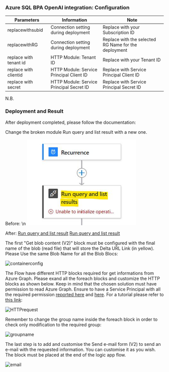 <h3>Azure SQL BPA OpenAI integration: Configuration</h3>
 
| **Parameters** | **Information** | **Note** |
| ------------- | ------------- | ------------- |
| replacewithsubid | Connection setting during deployment | Replace with your Subscription ID |
| replacewithRG | Connection setting during deployment | Replace with the selected RG Name for the deployment |
| replace with tenant id | HTTP Module: Tenant ID | Replace with your Tenant ID |
| replace with clientid | HTTP Module: Service Principal Client ID | Replace with Service Principal Client ID |
| replace with secret | HTTP Module: Service Principal Secret ID | Replace with Service Principal Secret ID |
 
N.B. 
 
<h3> Deployment and Result </h3>
 
After deployment completed, please follow the documentation:

Change the broken module Run query and list result with a new one.
 
Before: \n
![Run query and list result](./images/run-query-list-result1.jpg)

After:
[Run query and list result](./images/run-query-list-result2.jpg)
[Run query and list result](./images/run-query-list-result3.jpg)


The first "Get blob content (V2)" block must be configured with the final name of the blob (read file) that will store the Delta URL Link (in yellow). Please Use the same Blob Name for all the Blob Blocs:
 
<img src="https://i.ibb.co/PDG15vz/containerconfig.png" alt="containerconfig" title="containerconfig">
 
The Flow have different HTTP blocks required for get informations from Azure Graph. Please exand all the foreach blocks and customize the HTTP blocks as shown below. Keep in mind that the chosen solution must have permission to read Azure Graph. Ensure to have a Service Principal with all the required permission <a href=https://learn.microsoft.com/en-us/graph/api/user-get?>reported here</a>  and <a href=https://learn.microsoft.com/en-us/azure/purview/create-service-principal-azure>here</a>. For a tutorial please refer to <a href=https://techcommunity.microsoft.com/t5/azure-integration-services-blog/calling-graph-api-from-azure-logic-apps-using-delegated/ba-p/1997666>this link</a>:
 
<img src="https://i.ibb.co/ZTPXx8t/HTTPrequest.png" alt="HTTPrequest" title="HTTPrequest">
 
Remember to change the group name inside the foreach block in order to check only modification to the required group:
 
<img src="https://i.ibb.co/VgsHD4b/groupname.png" alt="groupname" title="groupname">
 
The last step is to add and customise the Send e-mail form (V2) to send an e-mail with the requested information. You can customise it as you wish. The block must be placed at the end of the logic app flow.
 
<img src="https://i.ibb.co/MG4GQJd/email.png" alt="email" title="email">